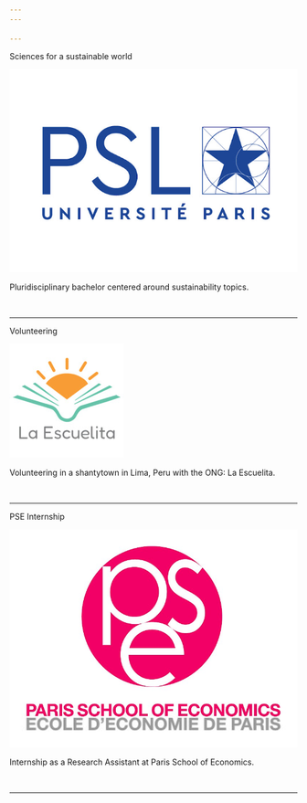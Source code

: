 ```yaml
---
---

---
```

<p class="titletext" >Sciences for a sustainable world</p>

<div class="neuralwrapper">
    <a href="./watermark"><img src="images/PSL.jpeg?raw=true" alt="neural network" class="blur"/></a>
    <p class="neuraltext">Pluridisciplinary bachelor centered around sustainability topics.</p>
</div>
<br> 

---

<p class="titletext" >Volunteering</p>

<div class="neuralwrapper">
    <a href="./watermark"><img src="images/escuelita.jpeg?raw=true" alt="neural network" class="blur"/></a>
    <p class="neuraltext">Volunteering in a shantytown in Lima, Peru with the ONG: La Escuelita.</p>
</div>
<br>

---

<p class="titletext" >PSE Internship</p>

<div class="neuralwrapper">
    <a href="./watermark"><img src="images/pse.jpeg?raw=true" alt="neural network" class="blur"/></a>
    <p class="neuraltext">Internship as a Research Assistant at Paris School of Economics.</p>
</div>
<br>


---






